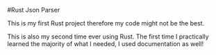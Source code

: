#Rust Json Parser

This is my first Rust project therefore my code might not be the best.

This is also my second time ever using Rust. The first time I practically learned the majority of what I needed, I used documentation as well!
